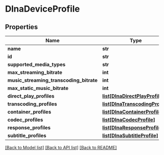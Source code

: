 # DlnaDeviceProfile

## Properties
Name | Type | Description | Notes
------------ | ------------- | ------------- | -------------
**name** | **str** |  | [optional] 
**id** | **str** |  | [optional] 
**supported_media_types** | **str** |  | [optional] 
**max_streaming_bitrate** | **int** |  | [optional] 
**music_streaming_transcoding_bitrate** | **int** |  | [optional] 
**max_static_music_bitrate** | **int** |  | [optional] 
**direct_play_profiles** | [**list[DlnaDirectPlayProfile]**](DlnaDirectPlayProfile.md) |  | [optional] 
**transcoding_profiles** | [**list[DlnaTranscodingProfile]**](DlnaTranscodingProfile.md) |  | [optional] 
**container_profiles** | [**list[DlnaContainerProfile]**](DlnaContainerProfile.md) |  | [optional] 
**codec_profiles** | [**list[DlnaCodecProfile]**](DlnaCodecProfile.md) |  | [optional] 
**response_profiles** | [**list[DlnaResponseProfile]**](DlnaResponseProfile.md) |  | [optional] 
**subtitle_profiles** | [**list[DlnaSubtitleProfile]**](DlnaSubtitleProfile.md) |  | [optional] 

[[Back to Model list]](../README.md#documentation-for-models) [[Back to API list]](../README.md#documentation-for-api-endpoints) [[Back to README]](../README.md)

